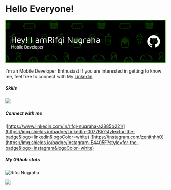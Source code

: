 # Hello Everyone! 

![Rifqi Nugraha](img/github-header-image%20(6).png)

I'm an Mobile Developer Enthusiast
If you are interested in getting to know me, feel free to connect with My [Linkedin](https://www.linkedin.com/in/rahmad-noor-ikhsan-b40747221/).


##### Skills

<p >
  <a href="https://skillicons.dev">
    <img src="https://skillicons.dev/icons?i=kotlin,flutter,dart,python,figma,xd" />
  </a>
</p>

##### Connect with me
![https://www.linkedin.com/in/rifqi-nugraha-a2885b221/](https://img.shields.io/badge/LinkedIn-0077B5?style=for-the-badge&logo=linkedin&logoColor=white) ![https://instagram.com/zenithhh0](https://img.shields.io/badge/Instagram-E4405F?style=for-the-badge&logo=instagram&logoColor=white)


##### My Github stats
![Rifqi Nugraha](https://github-readme-stats.vercel.app/api?username=rifqinugrahaaa&show_icons=true&theme=algolia)

<p >
<a href="https://github.com/rifqinugrahaaa">
  
  <img height="180em" src="https://github-readme-stats-eight-theta.vercel.app/api/top-langs/?username=rifqinugrahaaa&layout=compact&langs_count=8&theme=algolia"/>
</a>
</p>

